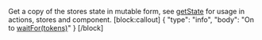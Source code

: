 Get a copy of the stores state in mutable form, see [getState](doc:getstate) for usage in actions, stores and component.
[block:callout]
{
  "type": "info",
  "body": "On to [waitFor(tokens)](doc:waitforstores)"
}
[/block]